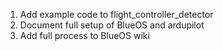 1. Add example code to flight_controller_detector
2. Document full setup of BlueOS and ardupilot
3. Add full process to BlueOS wiki
